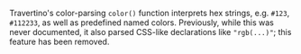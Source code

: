 Travertino's color-parsing `color()` function interprets hex strings, e.g. `#123`, `#112233`, as well as predefined named colors. Previously, while this was never documented, it also parsed CSS-like declarations like `"rgb(...)"`; this feature has been removed.
